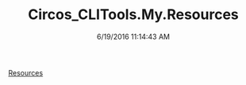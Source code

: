 ﻿---
title: Circos_CLITools.My.Resources
date: 6/19/2016 11:14:43 AM
---

[Resources](T-Circos_CLITools.My.Resources.Resources.html)
